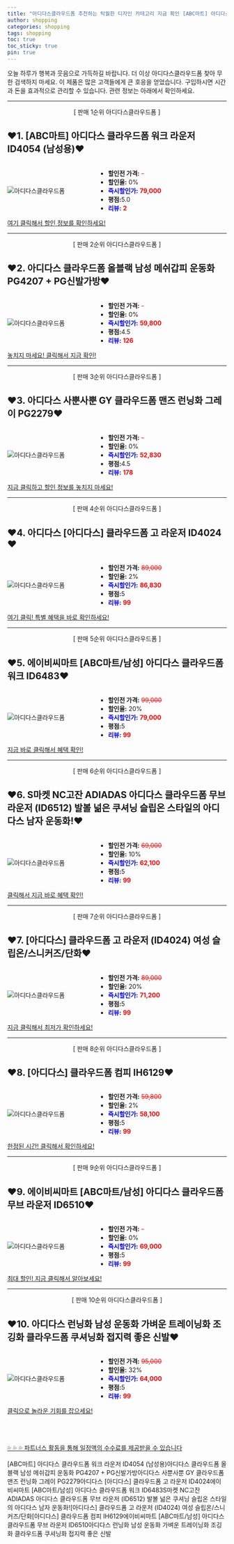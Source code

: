 ```yaml
---
title: "아디다스클라우드폼 추천하는 탁월한 디자인 카테고리 지금 확인 [ABC마트] 아디다스 클라우드폼 워크 라운저"
author: shopping
categories: shopping
tags: shopping
toc: true
toc_sticky: true
pin: true
---
```

오늘 하루가 행복과 웃음으로 가득하길 바랍니다. 더 이상 아디다스클라우드폼 찾아 무한 검색하지 마세요. 이 제품은 많은 고객들에게 큰 호응을 얻었습니다. 구입하시면 시간과 돈을 효과적으로 관리할 수 있습니다. 관련 정보는 아래에서 확인하세요.

---
<p class="toplist" style="margin: 0 auto; display: block; width: fit-content;">[ 판매 1순위 아디다스클라우드폼 ]</p>

<h2><strong>❤️1. [ABC마트] 아디다스 클라우드폼 워크 라운저 ID4054 (남성용)❤️</strong></h2>

<div style="display: flex; align-items: center;">
    <div style="flex: 0.4;">
        <img src="https://thumbnail6.coupangcdn.com/thumbnails/remote/230x230ex/image/vendor_inventory/2395/115fc5fb850797071602cc8518c511b3a2814745fcf247fda4073ca5e623.jpeg" alt="아디다스클라우드폼" style="max-width: 100%;">
    </div>
    <div style="flex: 0.6; margin-left: 10px;">
        <ul>
            <li><strong>할인전 가격:</strong> <del style="color: red;">-</del></li>
            <li><strong>할인율:</strong> 0%</li>
            <li><span style='color:blue'><strong>즉시할인가:</strong></span> <span style='color:red'><strong>79,000</strong></span></li>
            <li><strong>평점:</strong>5.0</li>
            <li><span style='color:blue'><strong>리뷰:</strong></span> <span style='color:red'><strong>2</strong></span></li>
        </ul>
    </div>
</div>
<div class="center">
    <a href="https://selin100587001.github.io?lptag=AF9450613&subid=githubio&pageKey=8041049520&traceid=V0-153&itemId=22512876132&vendorItemId=89609830601" class="myButton">
        여기 클릭해서 할인 정보를 확인하세요!
    </a>
</div>


---
<p class="toplist" style="margin: 0 auto; display: block; width: fit-content;">[ 판매 2순위 아디다스클라우드폼 ]</p>

<h2><strong>❤️2. 아디다스 클라우드폼 올블랙 남성 메쉬갑피 운동화 PG4207 + PG신발가방❤️</strong></h2>

<div style="display: flex; align-items: center;">
    <div style="flex: 0.4;">
        <img src="https://thumbnail6.coupangcdn.com/thumbnails/remote/230x230ex/image/vendor_inventory/9b80/3c0c91da62233a2e3e5952ae74685bf817195e52f129ebdeb5630d32829f.jpg" alt="아디다스클라우드폼" style="max-width: 100%;">
    </div>
    <div style="flex: 0.6; margin-left: 10px;">
        <ul>
            <li><strong>할인전 가격:</strong> <del style="color: red;">-</del></li>
            <li><strong>할인율:</strong> 0%</li>
            <li><span style='color:blue'><strong>즉시할인가:</strong></span> <span style='color:red'><strong>59,800</strong></span></li>
            <li><strong>평점:</strong>4.5</li>
            <li><span style='color:blue'><strong>리뷰:</strong></span> <span style='color:red'><strong>126</strong></span></li>
        </ul>
    </div>
</div>
<div class="center">
    <a href="https://selin100587001.github.io?lptag=AF9450613&subid=githubio&pageKey=7288292249&traceid=V0-153&itemId=18622558777&vendorItemId=85757972913" class="myButton">
        놓치지 마세요! 클릭해서 지금 확인!
    </a>
</div>


---
<p class="toplist" style="margin: 0 auto; display: block; width: fit-content;">[ 판매 3순위 아디다스클라우드폼 ]</p>

<h2><strong>❤️3. 아디다스 사뿐사뿐 GY 클라우드폼 맨즈 런닝화 그레이 PG2279❤️</strong></h2>

<div style="display: flex; align-items: center;">
    <div style="flex: 0.4;">
        <img src="https://thumbnail7.coupangcdn.com/thumbnails/remote/230x230ex/image/vendor_inventory/753c/cb939469c8dba9e480dcce843ae32b5836585e7e48b8cfc1cc1f19dd6d98.png" alt="아디다스클라우드폼" style="max-width: 100%;">
    </div>
    <div style="flex: 0.6; margin-left: 10px;">
        <ul>
            <li><strong>할인전 가격:</strong> <del style="color: red;">-</del></li>
            <li><strong>할인율:</strong> 0%</li>
            <li><span style='color:blue'><strong>즉시할인가:</strong></span> <span style='color:red'><strong>52,830</strong></span></li>
            <li><strong>평점:</strong>4.5</li>
            <li><span style='color:blue'><strong>리뷰:</strong></span> <span style='color:red'><strong>178</strong></span></li>
        </ul>
    </div>
</div>
<div class="center">
    <a href="https://selin100587001.github.io?lptag=AF9450613&subid=githubio&pageKey=7219858483&traceid=V0-153&itemId=18292814947&vendorItemId=90730629715" class="myButton">
        지금 클릭하고 할인 정보를 놓치지 마세요!
    </a>
</div>


---
<p class="toplist" style="margin: 0 auto; display: block; width: fit-content;">[ 판매 4순위 아디다스클라우드폼 ]</p>

<h2><strong>❤️4. 아디다스 [아디다스] 클라우드폼 고 라운저 ID4024❤️</strong></h2>

<div style="display: flex; align-items: center;">
    <div style="flex: 0.4;">
        <img src="https://thumbnail8.coupangcdn.com/thumbnails/remote/230x230ex/image/vendor_inventory/a4b2/3ab45348b6b64d2b0e51c1d48bdc5925ccf9e23a82f70008a9493d479f3c.jpg" alt="아디다스클라우드폼" style="max-width: 100%;">
    </div>
    <div style="flex: 0.6; margin-left: 10px;">
        <ul>
            <li><strong>할인전 가격:</strong> <del style="color: red;">89,000</del></li>
            <li><strong>할인율:</strong> 2%</li>
            <li><span style='color:blue'><strong>즉시할인가:</strong></span> <span style='color:red'><strong>86,830</strong></span></li>
            <li><strong>평점:</strong>5</li>
            <li><span style='color:blue'><strong>리뷰:</strong></span> <span style='color:red'><strong>99</strong></span></li>
        </ul>
    </div>
</div>
<div class="center">
    <a href="https://selin100587001.github.io?lptag=AF9450613&subid=githubio&pageKey=8255829551&traceid=V0-153&itemId=23775290104&vendorItemId=90799506122" class="myButton">
        여기 클릭! 특별 혜택을 바로 확인하세요!
    </a>
</div>


---
<p class="toplist" style="margin: 0 auto; display: block; width: fit-content;">[ 판매 5순위 아디다스클라우드폼 ]</p>

<h2><strong>❤️5. 에이비씨마트 [ABC마트/남성] 아디다스 클라우드폼 워크 ID6483❤️</strong></h2>

<div style="display: flex; align-items: center;">
    <div style="flex: 0.4;">
        <img src="https://thumbnail7.coupangcdn.com/thumbnails/remote/230x230ex/image/vendor_inventory/4bce/dce82f00e3a83096e1eadde8012f8de3bb25575b507fc6146c222fe6cc90.jpg" alt="아디다스클라우드폼" style="max-width: 100%;">
    </div>
    <div style="flex: 0.6; margin-left: 10px;">
        <ul>
            <li><strong>할인전 가격:</strong> <del style="color: red;">99,000</del></li>
            <li><strong>할인율:</strong> 20%</li>
            <li><span style='color:blue'><strong>즉시할인가:</strong></span> <span style='color:red'><strong>79,000</strong></span></li>
            <li><strong>평점:</strong>5</li>
            <li><span style='color:blue'><strong>리뷰:</strong></span> <span style='color:red'><strong>99</strong></span></li>
        </ul>
    </div>
</div>
<div class="center">
    <a href="https://selin100587001.github.io?lptag=AF9450613&subid=githubio&pageKey=8061883333&traceid=V0-153&itemId=22651647040&vendorItemId=89691502716" class="myButton">
        지금 바로 클릭해서 혜택 확인!
    </a>
</div>


---
<p class="toplist" style="margin: 0 auto; display: block; width: fit-content;">[ 판매 6순위 아디다스클라우드폼 ]</p>

<h2><strong>❤️6. S마켓 NC고잔 ADIADAS 아디다스 클라우드폼 무브 라운저 (ID6512) 발볼 넒은 쿠셔닝 슬립온 스타일의 아디다스 남자 운동화!❤️</strong></h2>

<div style="display: flex; align-items: center;">
    <div style="flex: 0.4;">
        <img src="https://thumbnail7.coupangcdn.com/thumbnails/remote/230x230ex/image/vendor_inventory/7eeb/924b6e5fe42fb21038fab6da54ce0794f733b8df04d5ec1e0bad145d5b61.jpg" alt="아디다스클라우드폼" style="max-width: 100%;">
    </div>
    <div style="flex: 0.6; margin-left: 10px;">
        <ul>
            <li><strong>할인전 가격:</strong> <del style="color: red;">69,000</del></li>
            <li><strong>할인율:</strong> 10%</li>
            <li><span style='color:blue'><strong>즉시할인가:</strong></span> <span style='color:red'><strong>62,100</strong></span></li>
            <li><strong>평점:</strong>5</li>
            <li><span style='color:blue'><strong>리뷰:</strong></span> <span style='color:red'><strong>99</strong></span></li>
        </ul>
    </div>
</div>
<div class="center">
    <a href="https://selin100587001.github.io?lptag=AF9450613&subid=githubio&pageKey=8228991405&traceid=V0-153&itemId=23676882405&vendorItemId=90702096081" class="myButton">
        클릭해서 지금 바로 혜택 확인!
    </a>
</div>


---
<p class="toplist" style="margin: 0 auto; display: block; width: fit-content;">[ 판매 7순위 아디다스클라우드폼 ]</p>

<h2><strong>❤️7. [아디다스] 클라우드폼 고 라운저 (ID4024) 여성 슬립온/스니커즈/단화❤️</strong></h2>

<div style="display: flex; align-items: center;">
    <div style="flex: 0.4;">
        <img src="https://thumbnail8.coupangcdn.com/thumbnails/remote/230x230ex/image/vendor_inventory/0c50/3f8f8b70742d9aa3d4f8ba0c4edf91d3b5d50df3dbc2ddeb230326668610.jpg" alt="아디다스클라우드폼" style="max-width: 100%;">
    </div>
    <div style="flex: 0.6; margin-left: 10px;">
        <ul>
            <li><strong>할인전 가격:</strong> <del style="color: red;">89,000</del></li>
            <li><strong>할인율:</strong> 20%</li>
            <li><span style='color:blue'><strong>즉시할인가:</strong></span> <span style='color:red'><strong>71,200</strong></span></li>
            <li><strong>평점:</strong>5</li>
            <li><span style='color:blue'><strong>리뷰:</strong></span> <span style='color:red'><strong>99</strong></span></li>
        </ul>
    </div>
</div>
<div class="center">
    <a href="https://selin100587001.github.io?lptag=AF9450613&subid=githubio&pageKey=8253853195&traceid=V0-153&itemId=23766459310&vendorItemId=90791987834" class="myButton">
        지금 클릭해서 최저가 확인하세요!
    </a>
</div>


---
<p class="toplist" style="margin: 0 auto; display: block; width: fit-content;">[ 판매 8순위 아디다스클라우드폼 ]</p>

<h2><strong>❤️8. [아디다스] 클라우드폼 컴피 IH6129❤️</strong></h2>

<div style="display: flex; align-items: center;">
    <div style="flex: 0.4;">
        <img src="https://thumbnail7.coupangcdn.com/thumbnails/remote/230x230ex/image/vendor_inventory/5a8e/b5ff07c1e9d27f29216cedd2fe4f59fe13cef0f7b5f2f705edfad55c794d.jpg" alt="아디다스클라우드폼" style="max-width: 100%;">
    </div>
    <div style="flex: 0.6; margin-left: 10px;">
        <ul>
            <li><strong>할인전 가격:</strong> <del style="color: red;">59,800</del></li>
            <li><strong>할인율:</strong> 2%</li>
            <li><span style='color:blue'><strong>즉시할인가:</strong></span> <span style='color:red'><strong>58,100</strong></span></li>
            <li><strong>평점:</strong>5</li>
            <li><span style='color:blue'><strong>리뷰:</strong></span> <span style='color:red'><strong>99</strong></span></li>
        </ul>
    </div>
</div>
<div class="center">
    <a href="https://selin100587001.github.io?lptag=AF9450613&subid=githubio&pageKey=8247511262&traceid=V0-153&itemId=23739710234&vendorItemId=90764331664" class="myButton">
        한정된 시간! 클릭해서 확인하세요!
    </a>
</div>


---
<p class="toplist" style="margin: 0 auto; display: block; width: fit-content;">[ 판매 9순위 아디다스클라우드폼 ]</p>

<h2><strong>❤️9. 에이비씨마트 [ABC마트/남성] 아디다스 클라우드폼 무브 라운저 ID6510❤️</strong></h2>

<div style="display: flex; align-items: center;">
    <div style="flex: 0.4;">
        <img src="https://thumbnail6.coupangcdn.com/thumbnails/remote/230x230ex/image/vendor_inventory/037f/99099400e94077d41b3b01c8f1ef1a278b7bad1a868594aea2f638995efb.jpg" alt="아디다스클라우드폼" style="max-width: 100%;">
    </div>
    <div style="flex: 0.6; margin-left: 10px;">
        <ul>
            <li><strong>할인전 가격:</strong> <del style="color: red;">-</del></li>
            <li><strong>할인율:</strong> 0%</li>
            <li><span style='color:blue'><strong>즉시할인가:</strong></span> <span style='color:red'><strong>69,000</strong></span></li>
            <li><strong>평점:</strong>5</li>
            <li><span style='color:blue'><strong>리뷰:</strong></span> <span style='color:red'><strong>99</strong></span></li>
        </ul>
    </div>
</div>
<div class="center">
    <a href="https://selin100587001.github.io?lptag=AF9450613&subid=githubio&pageKey=8062107855&traceid=V0-153&itemId=22652694739&vendorItemId=89692357119" class="myButton">
        최대 할인! 지금 클릭해서 알아보세요!
    </a>
</div>


---
<p class="toplist" style="margin: 0 auto; display: block; width: fit-content;">[ 판매 10순위 아디다스클라우드폼 ]</p>

<h2><strong>❤️10. 아디다스 런닝화 남성 운동화 가벼운 트레이닝화 조깅화 클라우드폼 쿠셔닝화 접지력 좋은 신발❤️</strong></h2>

<div style="display: flex; align-items: center;">
    <div style="flex: 0.4;">
        <img src="https://thumbnail10.coupangcdn.com/thumbnails/remote/230x230ex/image/vendor_inventory/ba5e/78dd49c99fd473cd9f025ac1dbd377b419701e737b8e48e75aafad39230a.jpg" alt="아디다스클라우드폼" style="max-width: 100%;">
    </div>
    <div style="flex: 0.6; margin-left: 10px;">
        <ul>
            <li><strong>할인전 가격:</strong> <del style="color: red;">95,000</del></li>
            <li><strong>할인율:</strong> 32%</li>
            <li><span style='color:blue'><strong>즉시할인가:</strong></span> <span style='color:red'><strong>64,000</strong></span></li>
            <li><strong>평점:</strong>5</li>
            <li><span style='color:blue'><strong>리뷰:</strong></span> <span style='color:red'><strong>99</strong></span></li>
        </ul>
    </div>
</div>
<div class="center">
    <a href="https://selin100587001.github.io?lptag=AF9450613&subid=githubio&pageKey=8247604073&traceid=V0-153&itemId=23740051696&vendorItemId=90764669855" class="myButton">
        클릭으로 놀라운 기회를 잡으세요!
    </a>
</div>

<br><br><br>[💦 💦 💦 파트너스 활동을 통해 일정액의 수수료를 제공받을 수 있습니다](https://link.coupang.com/a/bcpT2c)<br><br>[ABC마트] 아디다스 클라우드폼 워크 라운저 ID4054 (남성용)아디다스 클라우드폼 올블랙 남성 메쉬갑피 운동화 PG4207 + PG신발가방아디다스 사뿐사뿐 GY 클라우드폼 맨즈 런닝화 그레이 PG2279아디다스 [아디다스] 클라우드폼 고 라운저 ID4024에이비씨마트 [ABC마트/남성] 아디다스 클라우드폼 워크 ID6483S마켓 NC고잔 ADIADAS 아디다스 클라우드폼 무브 라운저 (ID6512) 발볼 넒은 쿠셔닝 슬립온 스타일의 아디다스 남자 운동화![아디다스] 클라우드폼 고 라운저 (ID4024) 여성 슬립온/스니커즈/단화[아디다스] 클라우드폼 컴피 IH6129에이비씨마트 [ABC마트/남성] 아디다스 클라우드폼 무브 라운저 ID6510아디다스 런닝화 남성 운동화 가벼운 트레이닝화 조깅화 클라우드폼 쿠셔닝화 접지력 좋은 신발